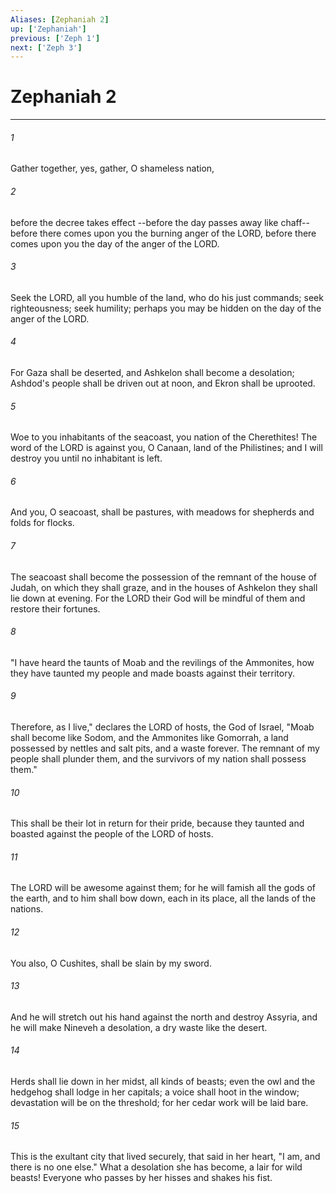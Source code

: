 ```yaml
---
Aliases: [Zephaniah 2]
up: ['Zephaniah']
previous: ['Zeph 1']
next: ['Zeph 3']
---
```

# Zephaniah 2
***



###### 1 
Gather together, yes, gather, O shameless nation, 

###### 2 
before the decree takes effect --before the day passes away like chaff-- before there comes upon you the burning anger of the LORD, before there comes upon you the day of the anger of the LORD. 

###### 3 
Seek the LORD, all you humble of the land, who do his just commands; seek righteousness; seek humility; perhaps you may be hidden on the day of the anger of the LORD. 

###### 4 
For Gaza shall be deserted, and Ashkelon shall become a desolation; Ashdod's people shall be driven out at noon, and Ekron shall be uprooted. 

###### 5 
Woe to you inhabitants of the seacoast, you nation of the Cherethites! The word of the LORD is against you, O Canaan, land of the Philistines; and I will destroy you until no inhabitant is left. 

###### 6 
And you, O seacoast, shall be pastures, with meadows for shepherds and folds for flocks. 

###### 7 
The seacoast shall become the possession of the remnant of the house of Judah, on which they shall graze, and in the houses of Ashkelon they shall lie down at evening. For the LORD their God will be mindful of them and restore their fortunes. 

###### 8 
"I have heard the taunts of Moab and the revilings of the Ammonites, how they have taunted my people and made boasts against their territory. 

###### 9 
Therefore, as I live," declares the LORD of hosts, the God of Israel, "Moab shall become like Sodom, and the Ammonites like Gomorrah, a land possessed by nettles and salt pits, and a waste forever. The remnant of my people shall plunder them, and the survivors of my nation shall possess them." 

###### 10 
This shall be their lot in return for their pride, because they taunted and boasted against the people of the LORD of hosts. 

###### 11 
The LORD will be awesome against them; for he will famish all the gods of the earth, and to him shall bow down, each in its place, all the lands of the nations. 

###### 12 
You also, O Cushites, shall be slain by my sword. 

###### 13 
And he will stretch out his hand against the north and destroy Assyria, and he will make Nineveh a desolation, a dry waste like the desert. 

###### 14 
Herds shall lie down in her midst, all kinds of beasts; even the owl and the hedgehog shall lodge in her capitals; a voice shall hoot in the window; devastation will be on the threshold; for her cedar work will be laid bare. 

###### 15 
This is the exultant city that lived securely, that said in her heart, "I am, and there is no one else." What a desolation she has become, a lair for wild beasts! Everyone who passes by her hisses and shakes his fist.
